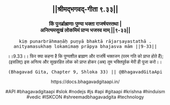 <center><h2>||श्रीमद्‍भगवद्‍-गीता ९.३३||</h2>
<h3>किं पुनर्ब्राह्मणाः पुण्या भक्ता राजर्षयस्तथा |<br/>अनित्यमसुखं लोकमिमं प्राप्य भजस्व माम् ||९-३३||</h3>
<pre>kiṃ punarbrāhmaṇāḥ puṇyā bhaktā rājarṣayastathā .<br/>anityamasukhaṃ lokamimaṃ prāpya bhajasva mām ||9-33||</pre>
<p>।।9.33।। फिर क्या कहना है कि पुण्यशील ब्राह्मण और राजर्षि भक्तजन (परम गति को प्राप्त होते हैं); (इसलिए) इस अनित्य और सुखरहित लोक को प्राप्त होकर (अब) तुम भक्तिपूर्वक मेरी ही पूजा करो।।</p>
<pre>(Bhagavad Gita, Chapter 9, Shloka 33) || @BhagavadGitaApi</pre><p>https://docs.bhagavadgitaapi.in/</p><p>#API #bhagavadgitaapi #slok #nodejs #js #api #gitaapi #krishna #hinduism #vedic #ISKCON #shreemadbhagavadgita #technology</p></center>